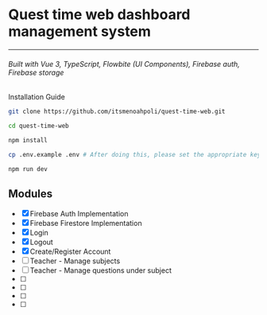 # Quest time web dashboard management system

---

###### Built with Vue 3, TypeScript, Flowbite (UI Components), Firebase auth, Firebase storage

Installation Guide

```bash
git clone https://github.com/itsmenoahpoli/quest-time-web.git

cd quest-time-web

npm install

cp .env.example .env # After doing this, please set the appropriate keys for our firebase app

npm run dev
```

## Modules

- [x] Firebase Auth Implementation
- [x] Firebase Firestore Implementation
- [x] Login
- [x] Logout
- [x] Create/Register Account
- [ ] Teacher - Manage subjects
- [ ] Teacher - Manage questions under subject
- [ ]
- [ ]
- [ ]
- [ ]
